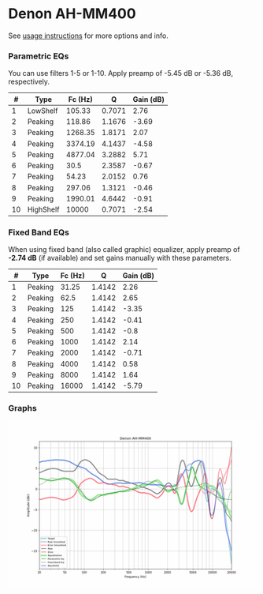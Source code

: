 # Denon AH-MM400
See [usage instructions](https://github.com/jaakkopasanen/AutoEq#usage) for more options and info.

### Parametric EQs
You can use filters 1-5 or 1-10. Apply preamp of -5.45 dB or -5.36 dB, respectively.

|   # | Type      |   Fc (Hz) |      Q |   Gain (dB) |
|-----|-----------|-----------|--------|-------------|
|   1 | LowShelf  |    105.33 | 0.7071 |        2.76 |
|   2 | Peaking   |    118.86 | 1.1676 |       -3.69 |
|   3 | Peaking   |   1268.35 | 1.8171 |        2.07 |
|   4 | Peaking   |   3374.19 | 4.1437 |       -4.58 |
|   5 | Peaking   |   4877.04 | 3.2882 |        5.71 |
|   6 | Peaking   |     30.5  | 2.3587 |       -0.67 |
|   7 | Peaking   |     54.23 | 2.0152 |        0.76 |
|   8 | Peaking   |    297.06 | 1.3121 |       -0.46 |
|   9 | Peaking   |   1990.01 | 4.6442 |       -0.91 |
|  10 | HighShelf |  10000    | 0.7071 |       -2.54 |

### Fixed Band EQs
When using fixed band (also called graphic) equalizer, apply preamp of **-2.74 dB** (if available) and set gains manually with these parameters.

|   # | Type    |   Fc (Hz) |      Q |   Gain (dB) |
|-----|---------|-----------|--------|-------------|
|   1 | Peaking |     31.25 | 1.4142 |        2.26 |
|   2 | Peaking |     62.5  | 1.4142 |        2.65 |
|   3 | Peaking |    125    | 1.4142 |       -3.35 |
|   4 | Peaking |    250    | 1.4142 |       -0.41 |
|   5 | Peaking |    500    | 1.4142 |       -0.8  |
|   6 | Peaking |   1000    | 1.4142 |        2.14 |
|   7 | Peaking |   2000    | 1.4142 |       -0.71 |
|   8 | Peaking |   4000    | 1.4142 |        0.58 |
|   9 | Peaking |   8000    | 1.4142 |        1.64 |
|  10 | Peaking |  16000    | 1.4142 |       -5.79 |

### Graphs
![](./Denon%20AH-MM400.png)
